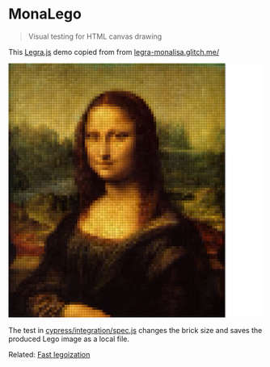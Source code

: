 # MonaLego
> Visual testing for HTML canvas drawing

This [Legra.js](https://legrajs.com/) demo copied from from [legra-monalisa.glitch.me/](https://legra-monalisa.glitch.me/)

![MonaLego](./images/canvas-6.png)

The test in [cypress/integration/spec.js](./cypress/integration/spec.js) changes the brick size and saves the produced Lego image as a local file.

Related: [Fast legoization](https://glebbahmutov.com/blog/fast-legoization/)

